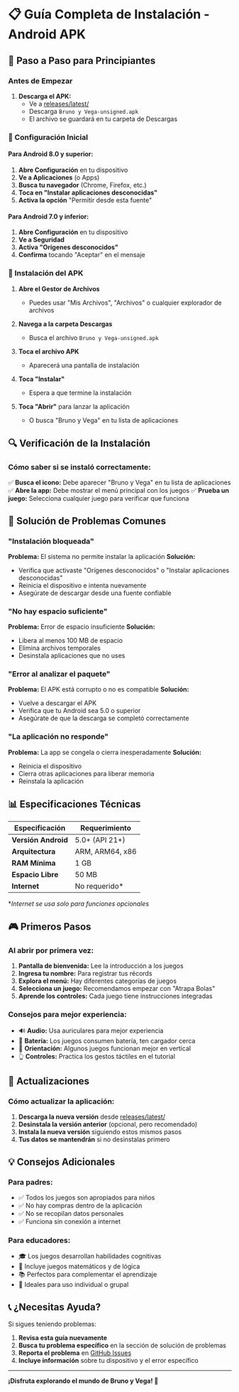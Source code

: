 # 📋 Guía Completa de Instalación - Android APK

## 🎯 Paso a Paso para Principiantes

### Antes de Empezar

1. **Descarga el APK:**
   - Ve a [releases/latest/](../releases/latest/)
   - Descarga `Bruno y Vega-unsigned.apk`
   - El archivo se guardará en tu carpeta de Descargas

### 🔧 Configuración Inicial

#### Para Android 8.0 y superior:

1. **Abre Configuración** en tu dispositivo
2. **Ve a Aplicaciones** (o Apps)
3. **Busca tu navegador** (Chrome, Firefox, etc.)
4. **Toca en "Instalar aplicaciones desconocidas"**
5. **Activa la opción** "Permitir desde esta fuente"

#### Para Android 7.0 y inferior:

1. **Abre Configuración** en tu dispositivo
2. **Ve a Seguridad**
3. **Activa "Orígenes desconocidos"**
4. **Confirma** tocando "Aceptar" en el mensaje

### 📱 Instalación del APK

1. **Abre el Gestor de Archivos**
   - Puedes usar "Mis Archivos", "Archivos" o cualquier explorador de archivos
   
2. **Navega a la carpeta Descargas**
   - Busca el archivo `Bruno y Vega-unsigned.apk`
   
3. **Toca el archivo APK**
   - Aparecerá una pantalla de instalación
   
4. **Toca "Instalar"**
   - Espera a que termine la instalación
   
5. **Toca "Abrir"** para lanzar la aplicación
   - O busca "Bruno y Vega" en tu lista de aplicaciones

## 🔍 Verificación de la Instalación

### Cómo saber si se instaló correctamente:

✅ **Busca el icono:** Debe aparecer "Bruno y Vega" en tu lista de aplicaciones
✅ **Abre la app:** Debe mostrar el menú principal con los juegos
✅ **Prueba un juego:** Selecciona cualquier juego para verificar que funciona

## 🚨 Solución de Problemas Comunes

### "Instalación bloqueada"
**Problema:** El sistema no permite instalar la aplicación
**Solución:**
- Verifica que activaste "Orígenes desconocidos" o "Instalar aplicaciones desconocidas"
- Reinicia el dispositivo e intenta nuevamente
- Asegúrate de descargar desde una fuente confiable

### "No hay espacio suficiente"
**Problema:** Error de espacio insuficiente
**Solución:**
- Libera al menos 100 MB de espacio
- Elimina archivos temporales
- Desinstala aplicaciones que no uses

### "Error al analizar el paquete"
**Problema:** El APK está corrupto o no es compatible
**Solución:**
- Vuelve a descargar el APK
- Verifica que tu Android sea 5.0 o superior
- Asegúrate de que la descarga se completó correctamente

### "La aplicación no responde"
**Problema:** La app se congela o cierra inesperadamente
**Solución:**
- Reinicia el dispositivo
- Cierra otras aplicaciones para liberar memoria
- Reinstala la aplicación

## 📊 Especificaciones Técnicas

| Especificación | Requerimiento |
|----------------|---------------|
| **Versión Android** | 5.0+ (API 21+) |
| **Arquitectura** | ARM, ARM64, x86 |
| **RAM Mínima** | 1 GB |
| **Espacio Libre** | 50 MB |
| **Internet** | No requerido* |

*_Internet se usa solo para funciones opcionales_

## 🎮 Primeros Pasos

### Al abrir por primera vez:

1. **Pantalla de bienvenida:** Lee la introducción a los juegos
2. **Ingresa tu nombre:** Para registrar tus récords
3. **Explora el menú:** Hay diferentes categorías de juegos
4. **Selecciona un juego:** Recomendamos empezar con "Atrapa Bolas"
5. **Aprende los controles:** Cada juego tiene instrucciones integradas

### Consejos para mejor experiencia:

- 🔊 **Audio:** Usa auriculares para mejor experiencia
- 🔋 **Batería:** Los juegos consumen batería, ten cargador cerca
- 📱 **Orientación:** Algunos juegos funcionan mejor en vertical
- 👆 **Controles:** Practica los gestos táctiles en el tutorial

## 🔄 Actualizaciones

### Cómo actualizar la aplicación:

1. **Descarga la nueva versión** desde [releases/latest/](../releases/latest/)
2. **Desinstala la versión anterior** (opcional, pero recomendado)
3. **Instala la nueva versión** siguiendo estos mismos pasos
4. **Tus datos se mantendrán** si no desinstalas primero

## 💡 Consejos Adicionales

### Para padres:
- ✅ Todos los juegos son apropiados para niños
- ✅ No hay compras dentro de la aplicación
- ✅ No se recopilan datos personales
- ✅ Funciona sin conexión a internet

### Para educadores:
- 🎓 Los juegos desarrollan habilidades cognitivas
- 🧮 Incluye juegos matemáticos y de lógica
- 📚 Perfectos para complementar el aprendizaje
- 👥 Ideales para uso individual o grupal

## 📞 ¿Necesitas Ayuda?

Si sigues teniendo problemas:

1. **Revisa esta guía nuevamente**
2. **Busca tu problema específico** en la sección de solución de problemas
3. **Reporta el problema** en [GitHub Issues](https://github.com/ChechuJA/mi-apk/issues)
4. **Incluye información** sobre tu dispositivo y el error específico

---

**¡Disfruta explorando el mundo de Bruno y Vega! 🌟**